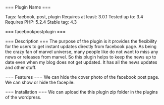 === Plugin Name ===


Tags: faebook, post, plugin
Requires at least: 3.0.1
Tested up to: 3.4
Requires PHP: 5.2.4
Stable tag: 4.3


=== facebookpostplugin ===



=== Description ===
The purpose of the plugin is it provides the flexibility for the users to get instant updates directly from facebook page. As being the crazy fan of marvel universe, many people like do not want to miss any news or releases from marvel. So this plugin helps to keep the news up to date even when my blog does not get updated. It has all the news updates and other stuff.

=== Features ===
We can hide the cover photo of the facebook post page.
We can show or hide the facepile.


=== Installation ===
We can upload the this plugin zip folder in the plugins of the wordpress.
